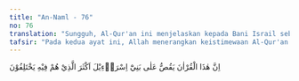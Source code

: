 ```yaml
---
title: "An-Naml - 76"
no: 76
translation: "Sungguh, Al-Qur'an ini menjelaskan kepada Bani Israil sebagian besar dari (perkara) yang mereka perselisihkan."
tafsir: "Pada kedua ayat ini, Allah menerangkan keistimewaan Al-Qur'an sebagai mukjizat terbesar Nabi Muhammad, yaitu: \n\n1.Al-Qur'an memberi kepastian kepada Bani Israil tentang berbagai hal yang telah mereka perselisihkan terutama yang terkait dengan Isa al-Masih putra Maryam. Sebagian Ahli Kitab ada yang menganggapnya sebagai tuhan, ada pula yang memandangnya sebagai anak Allah, dan ada pula yang menganggapnya sebagai oknum ketiga dalam trinitas. Ada pula yang memandangnya sebagai nabi palsu, sebagaimana ibunya, Maryam, dituduh telah melakukan perbuatan zina. \n\n2.Al-Qur'an benar-benar menjadi petunjuk bagi orang-orang beriman karena mengandung berbagai dalil dan bukti yang menunjukkan kebenaran tauhid yang menjadi inti risalah para nabi. Al-Qur'an juga berisi hukum-hukum yang sangat dibutuhkan oleh seluruh umat manusia untuk mencapai kebahagiaan hidup di dunia dan akhirat. Hal ini meyakinkan orang yang membaca Al-Qur'an bahwa kitab ini benar merupakan wahyu dari Allah.\n\n3.Al-Qur'an juga merupakan rahmat bagi orang-orang mukmin. Meskipun Nabi Muhammad itu seorang ummi yang tidak dapat membaca dan menulis, dan belum pernah bergaul dengan pemuka-pemuka Ahli Kitab sebelum menjadi rasul, tetapi karena Al-Qur'an adalah firman Allah yang diwahyukan kepada Nabi Muhammad, maka ia berisi lengkap tentang kisah-kisah dari para nabi dan umat terdahulu sebagaimana diuraikan dalam kitab Taurat dan Injil.\n\nPerselisihan pendapat di kalangan Ahli Kitab memang sudah sangat mendalam dan menyangkut hal-hal yang prinsip seperti pendapat tentang trinitas, adanya Tuhan Bapa dan Tuhan Anak. Ada juga yang menganggap bahwa Isa al-Masih sebagai nabi palsu, nabi terakhir adalah Yusya dan sebagainya. \n\nJika para Ahli Kitab mempelajari kitab mereka dengan jujur, dan sungguh-sungguh untuk mencari kebenaran tanpa sentimen kebangsaan atau kesukuan, niscaya mereka akan mendapat kesimpulan bahwa nabi yang diisyaratkan dalam Kitab Taurat tidak lain adalah Nabi Muhammad karena sifat-sifat yang disebutkan dalam Kitab Taurat memang sama dengan sifat-sifatnya. Akan tetapi, karena Nabi Muhammad bukan dari keturunan Bani Israil, mereka sukar menerima kebenaran itu. Dalam kitab Perjanjian Lama, kitab Ulangan (Deuteronomium 18: 18) disebutkan demikian, \"Bahwa Aku (Tuhan) akan menjadikan bagi mereka itu seorang nabi dari antara segala saudaranya, yang seperti engkau (Musa), dan Aku akan memberi segala firman-Ku dalam mulutnya dan ia pun akan mengatakan kepadanya segala yang Kusuruh akan dia. Bahwa sesungguhnya barang siapa yang tidak mau mendengar segala firman-Ku, yang akan dikatakan olehnya dengan nama-Ku, niscaya Aku menuntutnya kelak kepada orang itu.\"\n\nIsyarat dari kitab Ulangan itu mengandung pengertian bahwa nabi yang akan diutus Allah setelah Nabi Musa itu ialah dari saudara-saudara Bani Israil, yaitu Bani Ismail atau bangsa Arab, sebab Israil atau Yakub dan Ismail adalah sama-sama keturunan Nabi Ibrahim. Ismail adalah putra Ibrahim dan Yakub adalah putra Ishak, yang juga putra Ibrahim. Nabi yang akan diutus adalah seperti Musa.\n\nPada ayat ini, Allah menerangkan bahwa Al-Qur'an yang telah diturunkan kepada Nabi Muhammad menjelaskan kepada Bani Israil sebagian besar dari persoalan-persoalan yang mereka perselisihkan. Jika mereka sadar dan insaf serta menjauhkan diri dari ajakan hawa nafsu dan sentimen kesukuan, mereka akan merasakan hak dan kemurnian ajaran Al-Qur'an itu. Akan tetapi, karena terhalang oleh ketakaburan, mereka tetap menolaknya, padahal sudah jelas tampak dalil-dalil kebenarannya."
---
```


اِنَّ هٰذَا الْقُرْاٰنَ يَقُصُّ عَلٰى بَنِيْٓ اِسْرَاۤءِيْلَ اَكْثَرَ الَّذِيْ هُمْ فِيْهِ يَخْتَلِفُوْنَ  

